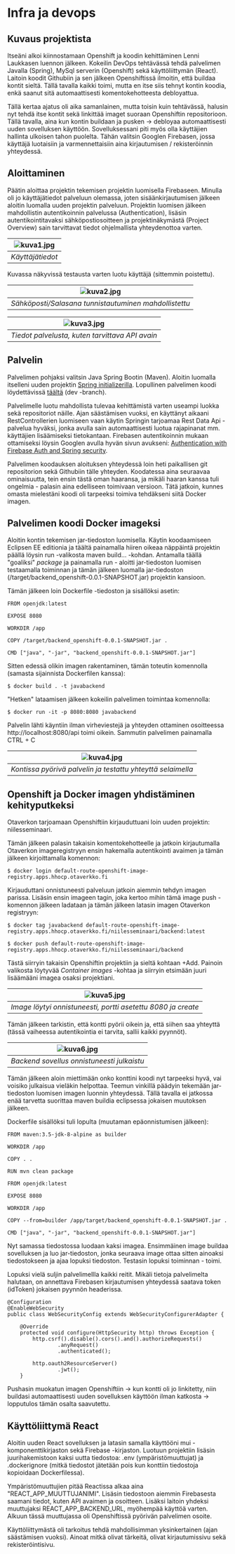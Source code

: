 # Infra ja devops

## Kuvaus projektista

Itseäni alkoi kiinnostamaan Openshift ja koodin kehittäminen Lenni Laukkasen luennon jälkeen. Kokeilin DevOps tehtävässä 
tehdä palvelimen Javalla (Spring), MySql serverin (Openshift) sekä käyttöliittymän (React). Laitoin koodit Githubiin
ja sen jälkeen Openshiftissä ilmoitin, että buildaa kontit sieltä. Tällä tavalla kaikki toimi, mutta en itse siis tehnyt
kontin koodia, enkä saanut sitä automaattisesti komentokehotteesta debloyattua.

Tällä kertaa ajatus oli aika samanlainen, mutta toisin kuin tehtävässä, halusin nyt tehdä itse kontit sekä linkittää
imaget suoraan Openshiftin repositorioon. Tällä tavalla, aina kun kontin buildaan ja pusken -> debloyaa automaattisesti
uuden sovelluksen käyttöön. Sovelluksessani piti myös olla käyttäjien hallinta ulkoisen tahon puolelta. Tähän valitsin 
Googlen Firebasen, jossa käyttäjä luotaisiin ja varmennettaisiin aina kirjautumisen / rekisteröinnin yhteydessä. 

## Aloittaminen

Päätin aloittaa projektin tekemisen projektin luomisella Firebaseen. Minulla oli jo käyttäjätiedot palveluun olemassa, joten
sisäänkirjautumisen jälkeen aloitin luomalla uuden projektin palveluun. Projektin luomisen jälkeen mahdollistin autentikoinnin
palvelussa (Authentication), lisäsin autentikointitavaksi sähköpostiosoitteen ja projektinäkymästä (Project Overview) sain 
tarvittavat tiedot ohjelmallista yhteydenottoa varten.

| ![kuva1.jpg](https://github.com/niikari/ohjelmistotekniikoiden-seminaari/blob/main/photos/authentication_firebase.JPG?raw=true) |
|:--:|
| *Käyttäjätiedot* |

Kuvassa näkyvissä testausta varten luotu käyttäjä (sittemmin poistettu).

| ![kuva2.jpg](https://github.com/niikari/ohjelmistotekniikoiden-seminaari/blob/main/photos/authentication_method.JPG?raw=true) |
|:--:|
| *Sähköposti/Salasana tunnistautuminen mahdollistettu* |

|![kuva3.jpg](https://github.com/niikari/ohjelmistotekniikoiden-seminaari/blob/main/photos/authentication_web.JPG?raw=true) |
|:--:|
| *Tiedot palvelusta, kuten tarvittava API avain* |

## Palvelin

Palvelimen pohjaksi valitsin Java Spring Bootin (Maven). Aloitin luomalla itselleni uuden projektin [Spring initializerilla](https://start.spring.io/).
Lopullinen palvelimen koodi löydettävissä [täältä](https://github.com/niikari/tori_backend) (dev -branch).

Palvelimelle luotu mahdollista tulevaa kehittämistä varten useampi luokka sekä repositoriot näille. Ajan säästämisen vuoksi, en käyttänyt aikaani RestControllerien 
luomiseen vaan käytin Springin tarjoamaa Rest Data Api -palvelua hyväksi, jonka avulla sain automaattisesti luotua rajapinanat mm. käyttäjien lisäämiseksi
tietokantaan. Firebasen autentikoinnin mukaan ottamiseksi löysin Googlen avulla hyvän sivun avukseni: [Authentication with Firebase Auth and Spring security](https://medium.com/comsystoreply/authentication-with-firebase-auth-and-spring-security-fcb2c1dc96d).

Palvelimen koodauksen aloituksen yhteydessä loin heti paikallisen git repositorion sekä Githubiin tälle yhteyden. Koodatessa aina seuraavaa ominaisuutta, tein
ensin tästä oman haaransa, ja mikäli haaran kanssa tuli ongelmia - palasin aina edelliseen toimivaan versioon. Tätä jatkoin, kunnes omasta mielestäni koodi
oli tarpeeksi toimiva tehdäkseni siitä Docker imagen. 

## Palvelimen koodi Docker imageksi

Aloitin kontin tekemisen jar-tiedoston luomisella. Käytin koodaamiseen Eclipsen EE editionia ja täältä painamalla hiiren oikeaa näppäintä projektin päällä
löysin run -valikosta maven build... -kohdan. Antamalla täällä "goaliksi" *package* ja painamalla run - aloitti jar-tiedoston luomisen testaamalla toiminnan
ja tämän jälkeen luomalla jar-tiedoston (/target/backend_openshift-0.0.1-SNAPSHOT.jar) projektin kansioon. 

Tämän jälkeen loin Dockerfile -tiedoston ja sisällöksi asetin:

```
FROM openjdk:latest

EXPOSE 8080

WORKDIR /app

COPY /target/backend_openshift-0.0.1-SNAPSHOT.jar .

CMD ["java", "-jar", "backend_openshift-0.0.1-SNAPSHOT.jar"]
```

Sitten edessä olikin imagen rakentaminen, tämän toteutin komennolla (samasta sijainnista Dockerfilen kanssa):

	$ docker build . -t javabackend

"Hetken" lataamisen jälkeen kokeilin palvelimen toimintaa komennolla:

	$ docker run -it -p 8080:8080 javabackend

Palvelin lähti käyntiin ilman virheviestejä ja yhteyden ottaminen osoitteessa http://localhost:8080/api toimi oikein. Sammutin palvelimen
painamalla CTRL + C

| ![kuva4.jpg](https://github.com/niikari/ohjelmistotekniikoiden-seminaari/blob/main/photos/docker_javabackend_v1.JPG?raw=true) |
|:--:|
| *Kontissa pyörivä palvelin ja testattu yhteyttä selaimella* |

## Openshift ja Docker imagen yhdistäminen kehityputkeksi

Otaverkon tarjoamaan Openshiftiin kirjauduttuani loin uuden projektin: niilesseminaari.

Tämän jälkeen palasin takaisin komentokehotteelle ja jatkoin kirjautumalla Otaverkon imageregistryyn ensin hakemalla autentikointi
avaimen ja tämän jälkeen kirjoittamalla komennon:

	$ docker login default-route-openshift-image-registry.apps.hhocp.otaverkko.fi

Kirjauduttani onnistuneesti palveluun jatkoin aiemmin tehdyn imagen parissa. Lisäsin ensin imageen tagin, joka kertoo mihin tämä image
push -komennon jälkeen ladataan ja tämän jälkeen latasin imagen Otaverkon registryyn:

	$ docker tag javabackend default-route-openshift-image-registry.apps.hhocp.otaverkko.fi/niilesseminaari/backend:latest
	
	$ docker push default-route-openshift-image-registry.apps.hhocp.otaverkko.fi/niilesseminaari/backend

Tästä siirryin takaisin Openshiftin projektiin ja sieltä kohtaan +Add. Painoin valikosta löytyvää *Container images* -kohtaa ja siirryin 
etsimään juuri lisäämääni imagea osaksi projektiani.

| ![kuva5.jpg](https://github.com/niikari/ohjelmistotekniikoiden-seminaari/blob/main/photos/openshift_backend_image_add.JPG?raw=true) |
|:--:|
| *Image löytyi onnistuneesti, portti asetettu 8080 ja create* | 

Tämän jälkeen tarkistin, että kontti pyörii oikein ja, että siihen saa yhteyttä (tässä vaiheessa autentikointia ei tarvita, sallii
kaikki pyynnöt).

| ![kuva6.jpg](https://github.com/niikari/ohjelmistotekniikoiden-seminaari/blob/main/photos/openshift_backend_running_v.JPG?raw=true) |
|:--:|
| *Backend sovellus onnistuneesti julkaistu* |

Tämän jälkeen aloin miettimään onko konttini koodi nyt tarpeeksi hyvä, vai voisiko julkaisua vieläkin helpottaa. Teemun vinkillä päädyin
tekemään jar-tiedoston luomisen imagen luonnin yhteydessä. Tällä tavalla ei jatkossa enää tarvetta suorittaa maven buildia eclipsessa
jokaisen muutoksen jälkeen.

Dockerfile sisällöksi tuli lopulta (muutaman epäonnistumisen jälkeen):

```
FROM maven:3.5-jdk-8-alpine as builder

WORKDIR /app

COPY . .

RUN mvn clean package

FROM openjdk:latest

EXPOSE 8080

WORKDIR /app

COPY --from=builder /app/target/backend_openshift-0.0.1-SNAPSHOT.jar .

CMD ["java", "-jar", "backend_openshift-0.0.1-SNAPSHOT.jar"]
```

Nyt samassa tiedostossa luodaan kaksi imagea. Ensimmäinen image buildaa sovelluksen ja luo jar-tiedoston, jonka seuraava image ottaa
sitten ainoaksi tiedostokseen ja ajaa lopuksi tiedoston. Testasin lopuksi toiminnan - toimi.

Lopuksi vielä suljin palvelimellla kaikki reitit. Mikäli tietoja palvelimelta halutaan, on annettava Firebasen kirjautumisen yhteydessä
saatava token (idToken) jokaisen pyynnön headerissa.

```
@Configuration
@EnableWebSecurity
public class WebSecurityConfig extends WebSecurityConfigurerAdapter {

	@Override
    protected void configure(HttpSecurity http) throws Exception {
		http.csrf().disable().cors().and().authorizeRequests()
                .anyRequest()
                .authenticated();

        http.oauth2ResourceServer()
                .jwt();
    }
```

Pushasin muokatun imagen Openshiftiin -> kun kontti oli jo linkitetty, niin buildasi automaattisesti uuden sovelluksen käyttöön ilman 
katkosta -> lopputulos tämän osalta saavutettu.

## Käyttöliittymä React

Aloitin uuden React sovelluksen ja latasin samalla käyttööni mui -komponenttikirjaston sekä Firebase -kirjaston.
Luotuun projektiin lisäsin juurihakemistoon kaksi uutta tiedostoa: .env (ympäristömuuttujat) ja .dockerignore (mitkä tiedostot jätetään
pois kun konttiin tiedostoja kopioidaan Dockerfilessa). 

Ympäristömuuttujien pitää Reactissa alkaa aina "REACT_APP_MUUTTUJANIMI". Lisäsin tiedostoon aiemmin Firebasesta saamani tiedot, kuten
API avaimen ja osoitteen. Lisäksi laitoin yhdeksi muuttujaksi REACT_APP_BACKEND_URL, myöhempää käyttöä varten. Alkuun tässä muuttujassa 
oli Openshiftissä pyörivän palvelimen osoite.

Käyttöliittymästä oli tarkoitus tehdä mahdollisimman yksinkertainen (ajan säästämisen vuoksi). Ainoat mitkä olivat tärkeitä, olivat
kirjautumissivu sekä rekisteröintisivu. 








